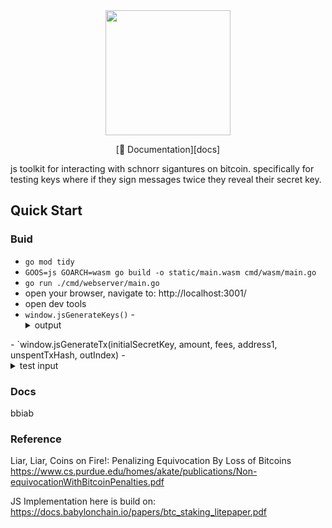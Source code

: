<div align="center">
<img src="docs/imgs/logo.png" width="200">


[📖 Documentation][docs]
</div>

js toolkit for interacting with schnorr sigantures on bitcoin. specifically for testing keys where if they sign messages twice they reveal their secret key.
## Quick Start

### Buid 

- `go mod tidy`
- `GOOS=js GOARCH=wasm go build -o static/main.wasm cmd/wasm/main.go`
- `go run ./cmd/webserver/main.go`
- open your browser, navigate to: http://localhost:3001/
- open dev tools
- `window.jsGenerateKeys()`
-<details>
-<summary>output</summary>
0: "5da42034f1dbd8de636745f2b225223c3dd90db1184478a984abb7c83955abda"
1: "02fa2ab25ba7d179ddfa023705d26f1579609bd28c63dc47c7d69a9b2d804cee12"
2: "3260c8cff3150ee3a04b4272c470bcb4ea79aed3ba86b5340c3155f47422f29a"
3: "11f853050ca7095201d2def6189acd0074e7979bf86a64384fc1e5229765027e"
4: "cQijAMM8dMKswFdc9pW5eMLAageD1ZtMbZpSXZ4Xsefp5yvvgaaz"
5: "mky1tb7m19whMLG1sTQLXiGdnJwmi8Sioq"
</details>
- `window.jsGenerateTx(initialSecretKey, amount, fees, address1, unspentTxHash, outIndex)
-<details>
-<summary>test input</summary>
"5da42034f1dbd8de636745f2b225223c3dd90db1184478a984abb7c83955abda",1,1,"mky1tb7m19whMLG1sTQLXiGdnJwmi8Sioq","c013cd25a9e73b678eb8c8a7304890beb7b29dd18864f0379a562335d3c37a8b",0)`
</details>

### Docs

bbiab

### Reference


Liar, Liar, Coins on Fire!: Penalizing Equivocation By Loss of Bitcoins
https://www.cs.purdue.edu/homes/akate/publications/Non-equivocationWithBitcoinPenalties.pdf


JS Implementation here is build on:
https://docs.babylonchain.io/papers/btc_staking_litepaper.pdf
